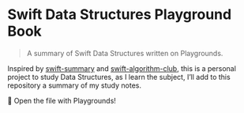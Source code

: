 # Swift Data Structures Playground Book

> A summary of Swift Data Structures written on Playgrounds.

Inspired by [swift-summary](https://github.com/jakarmy/swift-summary) and [swift-algorithm-club](https://github.com/raywenderlich/swift-algorithm-club), this is a personal project to study Data Structures, as I learn the subject, I’ll add to this repository a summary of my study notes.

🛝 Open the file with Playgrounds!
